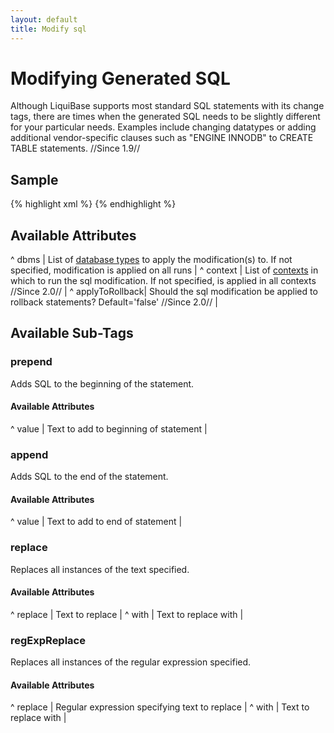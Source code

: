 ```yaml
---
layout: default
title: Modify sql
---
```


# Modifying Generated SQL #

Although LiquiBase supports most standard SQL statements with its change tags, there are times when the generated SQL needs to be slightly different for your particular needs.  Examples include changing datatypes or adding additional vendor-specific clauses such as "ENGINE INNODB" to CREATE TABLE statements.  //Since 1.9//

## Sample ##

{% highlight xml %}
<changeSet id="1" author="nvoxland">
    <createTable tableName="person">
        <column name="id" type="bigint"/>
        <column name="firstname" type="varchar(255)"/>
        <column name="lastname" type="varchar(255)"/>
    </createTable>
    <modifySql>
         <replace replace="bigint" with="long"/>
    </modifySql>
    <modifySql dbms="mysql">
         <append value=" engine innodb"/>
    </modifySql>
</changeSet>
{% endhighlight %}

## Available Attributes ##

^ dbms  | List of [database types](../databases) to apply the modification(s) to. If not specified, modification is applied on all runs  |
^ context  | List of [contexts](contexts.html) in which to run the sql modification.  If not specified, is applied in all contexts //Since 2.0//  |
^ applyToRollback| Should the sql modification be applied to rollback statements? Default='false' //Since 2.0//  |


## Available Sub-Tags ##

### prepend ###
Adds SQL to the beginning of the statement.

#### Available Attributes ####
^ value | Text to add to beginning of statement  |

### append ###
Adds SQL to the end of the statement.

#### Available Attributes ####
^ value | Text to add to end of statement  |

### replace ###
Replaces all instances of the text specified.

#### Available Attributes ####
^ replace | Text to replace  |
^ with | Text to replace with |

### regExpReplace ###
Replaces all instances of the regular expression specified.

#### Available Attributes ####
^ replace | Regular expression specifying text to replace  |
^ with | Text to replace with |
